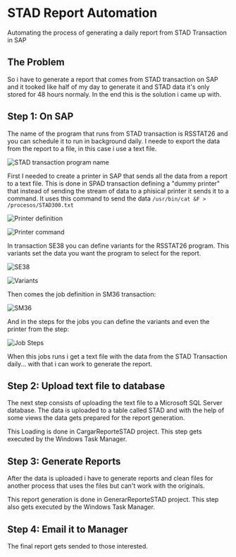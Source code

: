# STAD Report Automation

Automating the process of generating a daily report from STAD Transaction in SAP

## The Problem

So i have to generate a report that comes from STAD transaction on SAP and it tooked like half of my day to generate it and STAD data it's only stored for 48 hours normaly. In the end this is the solution i came up with.

## Step 1: On SAP

The name of the program that runs from STAD transaction is RSSTAT26 and you can schedule it to run in background daily. I neede to export the data from the report to a file, in this case i use a text file.

![STAD transaction program name](https://github.com/kasteion/STADTRXReportAutomation/blob/master/images/stad.jpg)

First I needed to create a printer in SAP that sends all the data from a report to a text file. This is done in SPAD transaction defining a "dummy printer" that instead of sending the stream of data to a phisical printer it sends it to a command. It uses this command to send the data `/usr/bin/cat &F > /procesos/STAD300.txt`

![Printer definition](https://github.com/kasteion/STADTRXReportAutomation/blob/master/images/printer01.jpg)

![Printer command](https://github.com/kasteion/STADTRXReportAutomation/blob/master/images/printer02.jpg)

In transaction SE38 you can define variants for the RSSTAT26 program. This variants set the data you want the program to select for the report.

![SE38](https://github.com/kasteion/STADTRXReportAutomation/blob/master/images/se38.jpg)

![Variants](https://github.com/kasteion/STADTRXReportAutomation/blob/master/images/variants.jpg)

Then comes the job definition in SM36 transaction:

![SM36](https://github.com/kasteion/STADTRXReportAutomation/blob/master/images/job-definition.jpg)

And in the steps for the jobs you can define the variants and even the printer from the step:

![Job Steps](https://github.com/kasteion/STADTRXReportAutomation/blob/master/images/job-definition-steps.jpg)

When this jobs runs i get a text file with the data from the STAD Transaction daily... with that i can work to generate the report.

## Step 2: Upload text file to database

The next step consists of uploading the text file to a Microsoft SQL Server database. The data is uploaded to a table called STAD and with the help of some views the data gets prepared for the report generation.

This Loading is done in CargarReporteSTAD project. This step gets executed by the Windows Task Manager.

## Step 3: Generate Reports

After the data is uploaded i have to generate reports and clean files for another process that uses the files but can't work with the originals.

This report generation is done in GenerarReporteSTAD project. This step also gets executed by the Windows Task Manager.

## Step 4: Email it to Manager

The final report gets sended to those interested.
